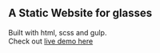 ## A Static Website for glasses
Built with html, scss and gulp.<br>
Check out [live demo here](https://clairepeng0808.github.io/glass-web-gulp/)
